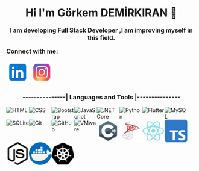 

<!-- FONT AWESOME -->
<link rel="stylesheet" href="https://cdnjs.cloudflare.com/ajax/libs/font-awesome/6.7.2/css/all.min.css" integrity="sha512-Evv84Mr4kqVGRNSgIGL/F/aIDqQb7xQ2vcrdIwxfjThSH8CSR7PBEakCr51Ck+w+/U6swU2Im1vVX0SVk9ABhg==" crossorigin="anonymous" referrerpolicy="no-referrer" />
<!-- CCS -->
<link rel="stylesheet" href="style.css">




<!-- ______________________________________________________________ -->
<h1 style="text-align:center;">Hi  I'm Görkem DEMİRKIRAN 👋</h1> 
<!-- ______________________________________________________________ -->

<p style="font-size:16px; font-weight:bold; text-align:center;">
    I am developing Full Stack Developer ,I am improving myself in this field.
 </p>
<!-- ______________________________________________________________ -->
<p style="font-size:16px; font-weight:bold;">
    Connect with me:
 </p>
<!-- ______________________________________________________________ -->


<!-- ______________________________________________________________ -->
<!-- LinkedIn hesabım -->
<a href="www.linkedin.com/in/görkem-demirkiran-406ba720b/">
    <img src="icons/linkedIn.png" alt="linkedın" width="60" style="display: inline-block;">
</a>
<!-- ınstagram hesabım -->
<a href="https://www.instagram.com/gorkemdemrkrn">
    <img src="icons/instagram.png" alt="instagram" width="60" style="display: inline-block;">
</a>

<!-- ______________________________________________________________ -->

<p style="font-size:16px; font-weight:bold;">
    <h3 style="text-align:center; font-weight:bold" style="color:yellow;">
    ---------------|   Languages and Tools   |---------------
    </h3>
</p>

<div style="display: flex; flex-wrap: wrap;">
  <img src="https://cdn.simpleicons.org/html5/%23E34F26" alt="HTML" width="60">
  <img src="https://cdn.simpleicons.org/css3/%231572B6" alt="CSS" width="60">
  <img src="https://cdn.simpleicons.org/bootstrap/%23563D7C" alt="Bootstrap" width="60">
  <img src="https://cdn.simpleicons.org/javascript/%23F7DF1E" alt="JavaScript" width="60">
  <img src="https://cdn.simpleicons.org/dotnet/%23631983" alt=".NET Core" width="60">
  <img src="https://cdn.simpleicons.org/python/%233776AB" alt="Python" width="60">
  <img src="https://cdn.simpleicons.org/flutter/%2302569B" alt="Flutter" width="60">
  <img src="https://cdn.simpleicons.org/mysql/%234479A1" alt="MySQL" width="60">
  <img src="https://cdn.simpleicons.org/sqlite/%2307405E" alt="SQLite" width="60">
  <img src="https://cdn.simpleicons.org/git/%23F05032" alt="Git" width="60">
  <img src="https://cdn.simpleicons.org/github/%23181717" alt="GitHub" width="60">
  <img src="https://cdn.simpleicons.org/vmware/%23160F29" alt="VMware" width="60">
  <img src="icons/csharp.png" alt="C#" width="60">
  <img src="icons/mssql.png" alt="MSSQL" width="60">

  <img src="icons/reactnative.png" alt="React Native" width="60">
  <img src="icons/typescript.png" alt="MSSQL" width="60">
  <img src="icons/nodedotjs.svg" alt="MSSQL" width="60">
  <img src="icons/docker.png" alt="MSSQL" width="60">
  <img src="icons/kubernetes.svg" alt="MSSQL" width="60">
</div>

<!--
**GORKEMDEMIRKIRAN/GORKEMDEMIRKIRAN** is a ✨ _special_ ✨ repository because its `README.md` (this file) appears on your GitHub profile.

Here are some ideas to get you started:

- 🔭 I’m currently working on ...
- 🌱 I’m currently learning ...
- 👯 I’m looking to collaborate on ...
- 🤔 I’m looking for help with ...
- 💬 Ask me about ...
- 📫 How to reach me: ...
- 😄 Pronouns: ...
- ⚡ Fun fact: ...
-->

